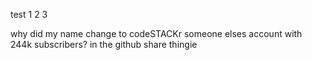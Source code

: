 test 1 2 3

why did my name change to codeSTACKr someone elses account with 244k subscribers?
in the github share thingie
